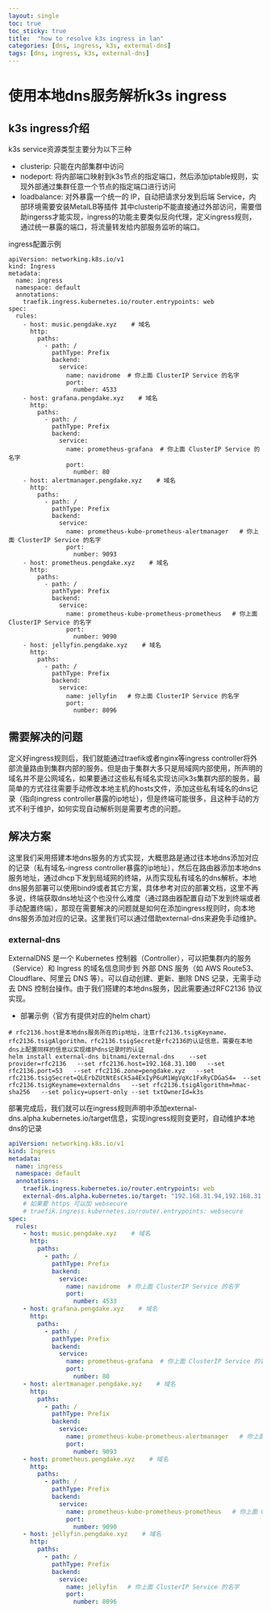 ```yaml
---
layout: single
toc: true
toc_sticky: true
title:  "how to resolve k3s ingress in lan"
categories: [dns, ingress, k3s, external-dns]
tags: [dns, ingress, k3s, external-dns]
---
```


# 使用本地dns服务解析k3s ingress
## k3s ingress介绍
k3s service资源类型主要分为以下三种
* clusterip: 只能在内部集群中访问
* nodeport: 将内部端口映射到k3s节点的指定端口，然后添加iptable规则，实现外部通过集群任意一个节点的指定端口进行访问
* loadbalance: 对外暴露一个统一的 IP，自动把请求分发到后端 Service，内部环境需要安装MetalLB等插件
其中clusterip不能直接通过外部访问，需要借助ingerss才能实现，ingress的功能主要类似反向代理，定义ingress规则，通过统一暴露的端口，将流量转发给内部服务监听的端口。

ingress配置示例
```
apiVersion: networking.k8s.io/v1
kind: Ingress
metadata:
  name: ingress
  namespace: default
  annotations:
    traefik.ingress.kubernetes.io/router.entrypoints: web
spec:
  rules:
    - host: music.pengdake.xyz    # 域名
      http:
        paths:
          - path: /
            pathType: Prefix
            backend:
              service:
                name: navidrome  # 你上面 ClusterIP Service 的名字
                port:
                  number: 4533
    - host: grafana.pengdake.xyz    # 域名
      http:
        paths:
          - path: /
            pathType: Prefix
            backend:
              service:
                name: prometheus-grafana  # 你上面 ClusterIP Service 的名字
                port:
                  number: 80
    - host: alertmanager.pengdake.xyz    # 域名
      http:
        paths:
          - path: /
            pathType: Prefix
            backend:
              service:
                name: prometheus-kube-prometheus-alertmanager   # 你上面 ClusterIP Service 的名字
                port:
                  number: 9093
    - host: prometheus.pengdake.xyz    # 域名
      http:
        paths:
          - path: /
            pathType: Prefix
            backend:
              service:
                name: prometheus-kube-prometheus-prometheus   # 你上面 ClusterIP Service 的名字
                port:
                  number: 9090
    - host: jellyfin.pengdake.xyz    # 域名
      http:
        paths:
          - path: /
            pathType: Prefix
            backend:
              service:
                name: jellyfin   # 你上面 ClusterIP Service 的名字
                port:
                  number: 8096
```
## 需要解决的问题
定义好ingress规则后，我们就能通过traefik或者nginx等ingress controller将外部流量路由到集群内部的服务。但是由于集群大多只是局域网内部使用，所声明的域名并不是公网域名，如果要通过这些私有域名实现访问k3s集群内部的服务，最简单的方式往往需要手动修改本地主机的hosts文件，添加这些私有域名的dns记录（指向ingress controller暴露的ip地址），但是终端可能很多，且这种手动的方式不利于维护，如何实现自动解析则是需要考虑的问题。
## 解决方案
这里我们采用搭建本地dns服务的方式实现，大概思路是通过往本地dns添加对应的记录（私有域名-ingress controller暴露的ip地址），然后在路由器添加本地dns服务地址，通过dhcp下发到局域网的终端，从而实现私有域名的dns解析。本地dns服务部署可以使用bind9或者其它方案，具体参考对应的部署文档，这里不再多说，终端获取dns地址这个也没什么难度（通过路由器配置自动下发到终端或者手动配置终端），那现在需要解决的问题就是如何在添加ingress规则时，向本地dns服务添加对应的记录。这里我们可以通过借助external-dns来避免手动维护。
### external-dns
ExternalDNS 是一个 Kubernetes 控制器（Controller），可以把集群内的服务（Service）和 Ingress 的域名信息同步到 外部 DNS 服务（如 AWS Route53、Cloudflare、阿里云 DNS 等）。可以自动创建、更新、删除 DNS 记录，无需手动去 DNS 控制台操作。由于我们搭建的本地dns服务，因此需要通过RFC2136 协议实现。
* 部署示例（官方有提供对应的helm chart）
```
# rfc2136.host是本地dns服务所在的ip地址，注意rfc2136.tsigKeyname，rfc2136.tsigAlgorithm，rfc2136.tsigSecret是rfc2136的认证信息，需要在本地dns上配置同样的信息以实现维护dns记录时的认证
helm install external-dns bitnami/external-dns    --set provider=rfc2136   --set rfc2136.host=192.168.31.100   --set rfc2136.port=53   --set rfc2136.zone=pengdake.xyz   --set rfc2136.tsigSecret=QLErbZUtNtEsCk5a4ExIyP6uM1WgVqXc1FxRyCDGaS4=  --set rfc2136.tsigKeyname=externaldns   --set rfc2136.tsigAlgorithm=hmac-sha256   --set policy=upsert-only --set txtOwnerId=k3s
```
部署完成后，我们就可以在ingress规则声明中添加external-dns.alpha.kubernetes.io/target信息，实现ingress规则变更时，自动维护本地dns的记录
```yaml
apiVersion: networking.k8s.io/v1
kind: Ingress
metadata:
  name: ingress
  namespace: default
  annotations:
    traefik.ingress.kubernetes.io/router.entrypoints: web
    external-dns.alpha.kubernetes.io/target: "192.168.31.94,192.168.31.95,192.168.31.96,192.168.31.98"
    # 如果要 https 可以加 websecure
    # traefik.ingress.kubernetes.io/router.entrypoints: websecure
spec:
  rules:
    - host: music.pengdake.xyz    # 域名
      http:
        paths:
          - path: /
            pathType: Prefix
            backend:
              service:
                name: navidrome  # 你上面 ClusterIP Service 的名字
                port:
                  number: 4533
    - host: grafana.pengdake.xyz    # 域名
      http:
        paths:
          - path: /
            pathType: Prefix
            backend:
              service:
                name: prometheus-grafana  # 你上面 ClusterIP Service 的名字
                port:
                  number: 80
    - host: alertmanager.pengdake.xyz    # 域名
      http:
        paths:
          - path: /
            pathType: Prefix
            backend:
              service:
                name: prometheus-kube-prometheus-alertmanager   # 你上面 ClusterIP Service 的名字
                port:
                  number: 9093
    - host: prometheus.pengdake.xyz    # 域名
      http:
        paths:
          - path: /
            pathType: Prefix
            backend:
              service:
                name: prometheus-kube-prometheus-prometheus   # 你上面 ClusterIP Service 的名字
                port:
                  number: 9090
    - host: jellyfin.pengdake.xyz    # 域名
      http:
        paths:
          - path: /
            pathType: Prefix
            backend:
              service:
                name: jellyfin   # 你上面 ClusterIP Service 的名字
                port:
                  number: 8096

```
